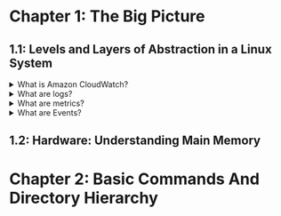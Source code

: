 # Chapter 1: The Big Picture
## 1.1: Levels and Layers of Abstraction in a Linux System
  <details> 
    <summary>What is Amazon CloudWatch?
</summary>
      Amazon CloudWatch monitors your AWS resources and the applications you run on AWS in real time. You can use CloudWatch to collect and track metrics, which are variables you can measure for your resources and applications.
  </details>
<details>
  <summary>What are logs?</summary>
   <br>
  Stores and filters custom log data, application logs, Nginx logs, Lambda logs.
   <br>
</details>
<details>
  <summary>What are metrics?</summary>
   <br>
  Represents a time-ordered set of data points. A variable to monitor, e.g., memory usage.
   <br>
</details>
<details>
  <summary>What are Events?</summary>
   <br>
Triggers an event based on a condition, e.g., every hour, take a snapshot of the server. Now known as Amazon EventBridge.   <br>
</details>

## 1.2: Hardware: Understanding Main Memory

# Chapter 2: Basic Commands And Directory Hierarchy
